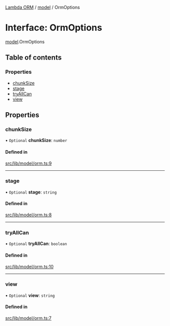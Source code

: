 [Lambda ORM](../README.md) / [model](../modules/model.md) / OrmOptions

# Interface: OrmOptions

[model](../modules/model.md).OrmOptions

## Table of contents

### Properties

- [chunkSize](model.OrmOptions.md#chunksize)
- [stage](model.OrmOptions.md#stage)
- [tryAllCan](model.OrmOptions.md#tryallcan)
- [view](model.OrmOptions.md#view)

## Properties

### chunkSize

• `Optional` **chunkSize**: `number`

#### Defined in

[src/lib/model/orm.ts:9](https://github.com/FlavioLionelRita/lambdaorm/blob/15e828d/src/lib/model/orm.ts#L9)

___

### stage

• `Optional` **stage**: `string`

#### Defined in

[src/lib/model/orm.ts:8](https://github.com/FlavioLionelRita/lambdaorm/blob/15e828d/src/lib/model/orm.ts#L8)

___

### tryAllCan

• `Optional` **tryAllCan**: `boolean`

#### Defined in

[src/lib/model/orm.ts:10](https://github.com/FlavioLionelRita/lambdaorm/blob/15e828d/src/lib/model/orm.ts#L10)

___

### view

• `Optional` **view**: `string`

#### Defined in

[src/lib/model/orm.ts:7](https://github.com/FlavioLionelRita/lambdaorm/blob/15e828d/src/lib/model/orm.ts#L7)
